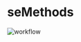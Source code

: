# seMethods
![workflow](https://github.com/<emma123456789101>/<seMethods>/actions/workflows/main.yml/badge.svg)
